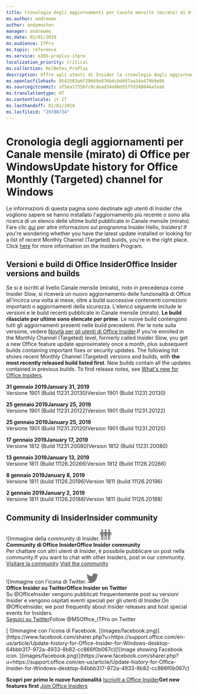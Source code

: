 ```yaml
---
title: Cronologia degli aggiornamenti per Canale mensile (mirato) di Office
ms.author: andrewmo
author: andymosten
manager: andrewmo
ms.date: 02/01/2019
ms.audience: ITPro
ms.topic: reference
ms.service: o365-proplus-itpro
localization_priority: Critical
ms.collection: RelNotes_ProPlus
description: Offre agli utenti di Insider la cronologia degli aggiornamenti relativi alle versioni pubblicate in Canale mensile (mirato) per desktop Windows
ms.openlocfilehash: 0541583a6f29669e876b4cbdd97aa34a479b9e86
ms.sourcegitcommit: af5ea1735bfc8cdead34a90d557fd348044afaab
ms.translationtype: HT
ms.contentlocale: it-IT
ms.lasthandoff: 02/01/2019
ms.locfileid: "29708734"
---
```

# <a name="update-history-for-office-monthly-targeted-channel-for-windows"></a><span data-ttu-id="d3af7-103">Cronologia degli aggiornamenti per Canale mensile (mirato) di Office per Windows</span><span class="sxs-lookup"><span data-stu-id="d3af7-103">Update history for Office Monthly (Targeted) channel for Windows</span></span>

<span data-ttu-id="d3af7-p101">Le informazioni di questa pagina sono destinate agli utenti di Insider che vogliono sapere se hanno installato l'aggiornamento più recente o sono alla ricerca di un elenco delle ultime build pubblicate in Canale mensile (mirato). Fare clic [qui](https://insider.office.com/) per altre informazioni sul programma Insider.</span><span class="sxs-lookup"><span data-stu-id="d3af7-p101">Hello, Insiders! If you're wondering whether you have the latest update installed or looking for a list of recent Monthly Channel (Targeted) builds, you're in the right place. Click [here](https://insider.office.com/) for more information on the Insiders Program.</span></span>

## <a name="office-insider-versions-and-builds"></a><span data-ttu-id="d3af7-107">Versioni e build di Office Insider</span><span class="sxs-lookup"><span data-stu-id="d3af7-107">Office Insider versions and builds</span></span>

<span data-ttu-id="d3af7-p102">Se si è iscritti al livello Canale mensile (mirato), noto in precedenza come Insider Slow, si riceverà un nuovo aggiornamento delle funzionalità di Office all'incirca una volta al mese, oltre a build successive contenenti correzioni importanti o aggiornamenti della sicurezza. L'elenco seguente include le versioni e le build recenti pubblicate in Canale mensile (mirato). **Le build rilasciate per ultime sono elencate per prime**. Le nuove build contengono tutti gli aggiornamenti presenti nelle build precedenti. Per le note sulla versione, vedere [Novità per gli utenti di Office Insider](https://support.office.com/it-IT/article/what-s-new-for-office-insiders-c152d1e2-96ff-4ce9-8c14-e74e13847a24).</span><span class="sxs-lookup"><span data-stu-id="d3af7-p102">If you're enrolled in the Monthly Channel (Targeted) level, formerly called Insider Slow, you get a new Office feature update approximately once a month, plus subsequent builds containing important fixes or security updates. The following list shows recent Monthly Channel (Targeted) versions and builds, with **the most recently released build listed first**. New builds contain all the updates contained in previous builds. To find release notes, see [What's new for Office Insiders](https://support.office.com/it-IT/article/what-s-new-for-office-insiders-c152d1e2-96ff-4ce9-8c14-e74e13847a24).</span></span>

<span data-ttu-id="d3af7-112">**31 gennaio 2019**</span><span class="sxs-lookup"><span data-stu-id="d3af7-112">**January 31, 2019**</span></span><br/> <span data-ttu-id="d3af7-113">Versione 1901 (Build 11231.20130)</span><span class="sxs-lookup"><span data-stu-id="d3af7-113">Version 1901 (Build 11231.20130)</span></span><br/> 

<span data-ttu-id="d3af7-114">**25 gennaio 2019**</span><span class="sxs-lookup"><span data-stu-id="d3af7-114">**January 25, 2019**</span></span><br/> <span data-ttu-id="d3af7-115">Versione 1901 (Build 11231.20122)</span><span class="sxs-lookup"><span data-stu-id="d3af7-115">Version 1901 (Build 11231.20122)</span></span><br/> 

<span data-ttu-id="d3af7-116">**25 gennaio 2019**</span><span class="sxs-lookup"><span data-stu-id="d3af7-116">**January 25, 2019**</span></span><br/> <span data-ttu-id="d3af7-117">Versione 1901 (Build 11231.20120)</span><span class="sxs-lookup"><span data-stu-id="d3af7-117">Version 1901 (Build 11231.20120)</span></span><br/> 

<span data-ttu-id="d3af7-118">**17 gennaio 2019**</span><span class="sxs-lookup"><span data-stu-id="d3af7-118">**January 17, 2019**</span></span><br/> <span data-ttu-id="d3af7-119">Versione 1812 (Build 11231.20080)</span><span class="sxs-lookup"><span data-stu-id="d3af7-119">Version 1812 (Build 11231.20080)</span></span><br/> 

<span data-ttu-id="d3af7-120">**13 gennaio 2019**</span><span class="sxs-lookup"><span data-stu-id="d3af7-120">**January 13, 2019**</span></span><br/> <span data-ttu-id="d3af7-121">Versione 1811 (Build 11126.20266)</span><span class="sxs-lookup"><span data-stu-id="d3af7-121">Version 1812 (Build 11126.20266)</span></span><br/>

<span data-ttu-id="d3af7-122">**8 gennaio 2019**</span><span class="sxs-lookup"><span data-stu-id="d3af7-122">**January 8, 2019**</span></span><br/> <span data-ttu-id="d3af7-123">Versione 1811 (build 11126.20196)</span><span class="sxs-lookup"><span data-stu-id="d3af7-123">Version 1811 (build 11126.20196)</span></span><br/> 

<span data-ttu-id="d3af7-124">**2 gennaio 2019**</span><span class="sxs-lookup"><span data-stu-id="d3af7-124">**January 2, 2019**</span></span><br/> <span data-ttu-id="d3af7-125">Versione 1811 (build 11126.20188)</span><span class="sxs-lookup"><span data-stu-id="d3af7-125">Version 1811 (build 11126.20188)</span></span><br/> 


## <a name="insider-community"></a><span data-ttu-id="d3af7-126">Community di Insider</span><span class="sxs-lookup"><span data-stu-id="d3af7-126">Insider community</span></span>

<span data-ttu-id="d3af7-127">![Immagine della community di Insider.</span><span class="sxs-lookup"><span data-stu-id="d3af7-127">![Image showing insider community.</span></span> ](images/insidercommunity.png)<br/>
<span data-ttu-id="d3af7-128">**Community di Office Insider**</span><span class="sxs-lookup"><span data-stu-id="d3af7-128">**Office Insider community**</span></span><br/> <span data-ttu-id="d3af7-129">Per chattare con altri utenti di Insider, è possibile pubblicare un post nella community.</span><span class="sxs-lookup"><span data-stu-id="d3af7-129">If you want to chat with other Insiders, post in our community.</span></span><br/><span data-ttu-id="d3af7-130"> 
[Visitare la community](https://go.microsoft.com/fwlink/?linkid=843493)</span><span class="sxs-lookup"><span data-stu-id="d3af7-130"> 
[Visit the community](https://go.microsoft.com/fwlink/?linkid=843493)</span></span><br/> 

<span data-ttu-id="d3af7-131">![Immagine con l'icona di Twitter.</span><span class="sxs-lookup"><span data-stu-id="d3af7-131">![Image showing twitter icon.</span></span> ](images/twitter.png)<br/>
<span data-ttu-id="d3af7-132">**Office Insider su Twitter**</span><span class="sxs-lookup"><span data-stu-id="d3af7-132">**Office Insider on Twitter**</span></span><br/> <span data-ttu-id="d3af7-133">Su @OfficeInsider vengono pubblicati frequentemente post su versioni Insider e vengono ospitati eventi speciali per gli utenti di Insider.</span><span class="sxs-lookup"><span data-stu-id="d3af7-133">On @OfficeInsider, we post frequently about Insider releases and host special events for Insiders.</span></span><br/><span data-ttu-id="d3af7-134"> 
[Seguici su Twitter](https://go.microsoft.com/fwlink/?linkid=717717)</span><span class="sxs-lookup"><span data-stu-id="d3af7-134">Follow @MSOffice_ITPro on Twitter</span></span><br/> 

<span data-ttu-id="d3af7-135">
  [
  ![Immagine con l'icona di Facebook. ](images/facebook.png)](https://www.facebook.com/sharer.php?u=https://support.office.com/en-us/article/Update-history-for-Office-Insider-for-Windows-desktop-64bbb317-972a-4933-8b82-cc866f0b067c)</span><span class="sxs-lookup"><span data-stu-id="d3af7-135">[![Image showing Facebook icon. ](images/facebook.png)](https://www.facebook.com/sharer.php?u=https://support.office.com/en-us/article/Update-history-for-Office-Insider-for-Windows-desktop-64bbb317-972a-4933-8b82-cc866f0b067c)</span></span>       


<span data-ttu-id="d3af7-136">**Scopri per primo le nuove funzionalità**
[Iscriviti a Office Insider](https://insider.office.com/)</span><span class="sxs-lookup"><span data-stu-id="d3af7-136">**Get new features first**
[Join Office Insiders](https://insider.office.com/)</span></span>
